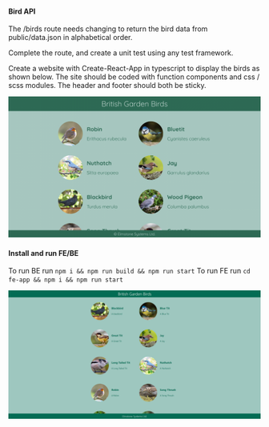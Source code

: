 #### Bird API

The /birds route needs changing to return the bird data from public/data.json in alphabetical order.

Complete the route, and create a unit test using any test framework.

Create a website with Create-React-App in typescript to display the birds as shown below. The site should be coded with function components and css / scss modules. The header and footer should both be sticky.

![alt text](./public/design.png)



#### Install and run FE/BE

To run BE run `npm i && npm run build && npm run start`
To run FE run `cd fe-app && npm i && npm run start`

![alt text](./public/done.png)